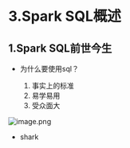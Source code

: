 # 3.Spark SQL概述

## 1.Spark SQL前世今生

- 为什么要使用sql？

    1. 事实上的标准
    2. 易学易用
    3. 受众面大
    
![image.png](https://upload-images.jianshu.io/upload_images/7220971-997d57ded3cd88d0.png?imageMogr2/auto-orient/strip%7CimageView2/2/w/1240)
- shark

